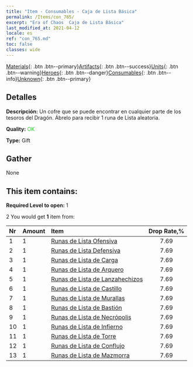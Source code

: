```yaml
---
title: "Item - Consumables - Caja de Lista Básica"
permalink: /Items/con_765/
excerpt: "Era of Chaos  Caja de Lista Básica"
last_modified_at: 2021-04-12
locale: es
ref: "con_765.md"
toc: false
classes: wide
---
```

 [Materials](/es/Items/){: .btn .btn--primary}[Artifacts](/es/Items/Artifacts/){: .btn .btn--success}[Units](/es/Items/Units/){: .btn .btn--warning}[Heroes](/es/Items/Heroes/){: .btn .btn--danger}[Consumables](/es/Items/Consumables/){: .btn .btn--info}[Unknown](/es/Items/Unknown/){: .btn .btn--primary}

## Detalles
 **Descripción:** Un cofre que se puede encontrar en cualquier parte de los tesoros del Dragón. Ábrelo para recibir 1 runa de Lista aleatoria.

 **Quality:** <span style="color: #32CD32">OK</span>

 **Type:** Gift

## Gather

  None

## This item contains:

 **Required Level to open:** 1

 2 You would get **1** item  from:

  | Nr | Amount |     Item    | Drop Rate,% |
  |:---|:-------|:------------|:---------:|
  | 1 | 1 | [Runas de Lista Ofensiva](/es/Items/con_734/) | 7.69 | 
  | 2 | 1 | [Runas de Lista Defensiva](/es/Items/con_739/) | 7.69 | 
  | 3 | 1 | [Runas de Lista de Carga](/es/Items/con_741/) | 7.69 | 
  | 4 | 1 | [Runas de Lista de Arquero](/es/Items/con_742/) | 7.69 | 
  | 5 | 1 | [Runas de Lista de Lanzahechizos](/es/Items/con_746/) | 7.69 | 
  | 6 | 1 | [Runas de Lista de Castillo](/es/Items/con_752/) | 7.69 | 
  | 7 | 1 | [Runas de Lista de Murallas](/es/Items/con_753/) | 7.69 | 
  | 8 | 1 | [Runas de Lista de Bastión](/es/Items/con_754/) | 7.69 | 
  | 9 | 1 | [Runas de Lista de Necrópolis](/es/Items/con_755/) | 7.69 | 
  | 10 | 1 | [Runas de Lista de Infierno](/es/Items/con_777/) | 7.69 | 
  | 11 | 1 | [Runas de Lista de Torre](/es/Items/con_785/) | 7.69 | 
  | 12 | 1 | [Runas de Lista de Conflujo](/es/Items/con_791/) | 7.69 | 
  | 13 | 1 | [Runas de Lista de Mazmorra](/es/Items/con_792/) | 7.69 | 
